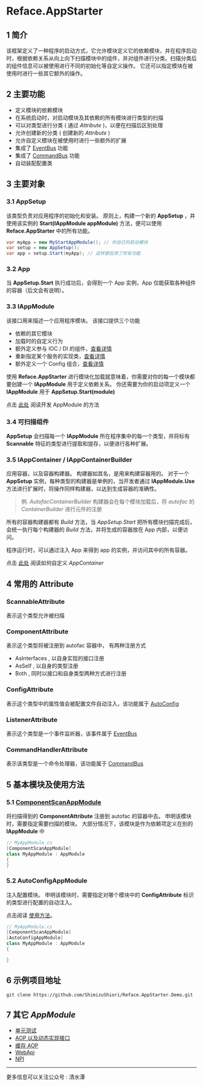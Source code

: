 # Reface.AppStarter

## 1 简介

该框架定义了一种程序的启动方式，它允许模块定义它的依赖模块，并在程序启动时，根据依赖关系从向上向下扫描模块中的组件，并对组件进行分类。扫描分类后的组件信息可以被使用进行不同的初始化等自定义操作。
它还可以指定模块在被使用时进行一些其它额外的操作。

## 2 主要功能

* 定义模块的依赖模块
* 在系统启动时，对启动模块及其依赖的所有模块进行类型的扫描
* 可以对类型进行分类 ( 通过 *Attribute* )，以便在扫描后区别处理
* 允许创建新的分类 ( 创建新的 *Attribute* )
* 允许自定义模块在被使用时进行一些额外的扩展
* 集成了 [EventBus] 功能
* 集成了 [CommandBus] 功能
* 自动装配配置类

## 3 主要对象

### 3.1 AppSetup

该类型负责对应用程序的初始化和安装。
原则上，构建一个新的 **AppSetup** ，并使用该实例的 **Start(IAppModule appModule)** 方法，便可以使用 **Reface.AppStarter** 中的所有功能。
```csharp
var myApp = new MyStartAppModule(); // 你自已的启动模块
var setup = new AppSetup();
var app = setup.Start(myApp); // 这样便启用了所有功能
```

### 3.2 App

当 **AppSetup.Start** 执行成功后，会得到一个 App 实例，App 仅能获取各种组件的容器（后文会有说明）。

### 3.3 IAppModule

该接口用来描述一个应用程序模块。
该接口提供三个功能

* 依赖的其它模块
* 加载时的自定义行为
* 额外定义参与 IOC / DI 的组件，[查看详情](docs/ComponentCreator.md)
* 重新指定某个服务的实现类，[查看详情](docs/ReplaceCreator.md)
* 额外定义一个 Config 组合，[查看详情](docs/ConfigCreator.md)

使用 **Reface.AppStarter** 进行模块化加载就意味着，你需要对你的每一个模块都要创建一个 **IAppModule** 用于定义依赖关系。
你还需要为你的启动项定义一个 **IAppModule** 用于 **AppSetup.Start(module)**

点击 [此处](docs/AppModule.md) 阅读开发 AppModule 的方法

### 3.4 可扫描组件

**AppSetup** 会扫描每一个 **IAppModule** 所在程序集中的每一个类型，并将标有 **Scannable** 特征的类型进行提取和提存，以便进行各种扩展。

### 3.5 IAppContainer / IAppContainerBuilder

应用容器，以及容器构建器。
构建器如其名，是用来构建容器用的。
对于一个 **AppSetup** 实例，每种类型的构建器是单例的，当开发者通过 **IAppModule.Use** 方法进行扩展时，将操作同样构建器，以达到生成容器的准确性。
> 例. *AutofacContainerBuilder* 构建器会在每个模块加载后，将 *autofac* 的 *ContainerBuilder* 进行元件的注册

所有的容器构建器都有 *Build* 方法，当 *AppSetup.Start* 把所有模块扫描完成后，会统一执行每个构建器的 *Build* 方法，并将生成的容器放在 App 内部，以便访问。

程序运行时，可以通过注入 App 来得到 app 的实例，并访问其中的所有容器。

点击 [此处](docs/AppContainer.md) 阅读如何自定义 *AppContainer*

## 4 常用的 Attribute

### ScannableAttribute

表示这个类型允许被扫描

### ComponentAttribute

表示这个类型将被注册到 autofac 容器中，
有两种注册方式
* AsInterfaces , 以自身实现的接口注册
* AsSelf , 以自身的类型注册
* Both , 同时以接口和自身类型两种方式进行注册

### ConfigAttribute

表示这个类型中的属性值会被配置文件自动注入，该功能属于 [AutoConfig][Config]

### ListenerAttribute

表示这个类型是一个事件监听器，该事件属于 [EventBus]

### CommandHandlerAttribute

表示该类型是一个命令处理器，该功能属于 [CommandBus]

## 5 基本模块及使用方法

### 5.1 <span id="ComponentScanAppModule" />[ComponentScanAppModule](docs/ComponentScanAppModule.md)

将扫描得到的 **ComponentAttribute** 注册到 autofac 的容器中去。
申明该模块时，需要指定需要扫描的模块。
大部分情况下，该模块是作为依赖项定义在别的 **IAppModule** 中
```csharp
// MyAppModule.cs
[ComponentScanAppModule]
class MyAppModule : AppModule
{
}
```

### 5.2 AutoConfigAppModule

注入配置模块。
申明该模块时，需要指定对哪个模块中的 **ConfigAttribute** 标识的类型进行配置的自动注入。

点击阅读 [使用方法][Config]。

```csharp
// MyAppModule.cs
[ComponentScanAppModule]
[AutoConfigAppModule]
class MyAppModule : AppModule
{

}
```

## 6 示例项目地址

```shell
git clone https://github.com/ShimizuShiori/Reface.AppStarter.Demo.git
```

## 7 其它 *AppModule*

* [单元测试](https://github.com/ShimizuShiori/Reface.AppStarter.UnitTest)
* [AOP 以及动态实现接口](https://github.com/ShimizuShiori/Reface.AppStarter.Proxy)
* [缓存 AOP](https://github.com/ShimizuShiori/Reface.AppStarter.Cache)
* [WebApi](https://github.com/ShimizuShiori/Reface.AppStarter.WebApi)
* [NPI](https://github.com/ShimizuShiori/Reface.AppStarter.NPI)

[EventBus]: https://github.com/ShimizuShiori/EventBus
[CommandBus]: https://github.com/ShimizuShiori/Reface.CommandBus
[Config]: ./docs/AutoConfig.md

---

更多信息可以关注公众号 : 清水潭